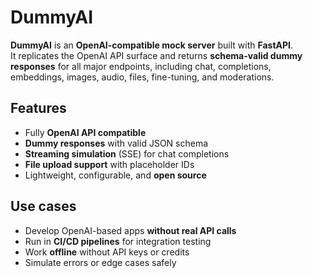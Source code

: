 # DummyAI  

**DummyAI** is an **OpenAI-compatible mock server** built with **FastAPI**.  
It replicates the OpenAI API surface and returns **schema-valid dummy responses** for all major endpoints, including chat, completions, embeddings, images, audio, files, fine-tuning, and moderations.  

## Features  
- Fully **OpenAI API compatible**  
- **Dummy responses** with valid JSON schema  
- **Streaming simulation** (SSE) for chat completions  
- **File upload support** with placeholder IDs  
- Lightweight, configurable, and **open source**  

## Use cases  
- Develop OpenAI-based apps **without real API calls**  
- Run in **CI/CD pipelines** for integration testing  
- Work **offline** without API keys or credits  
- Simulate errors or edge cases safely  
